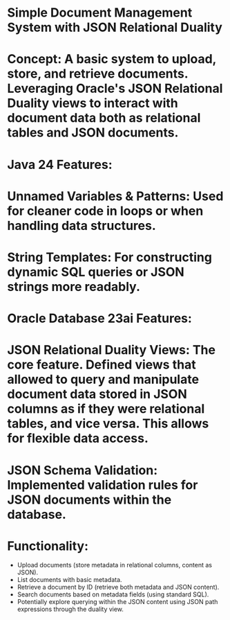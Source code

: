 # Simple Document Management System with JSON Relational Duality
 
# Concept: A basic system to upload, store, and retrieve documents. Leveraging Oracle's JSON Relational Duality views to interact with document data both as relational tables and JSON documents.
# Java 24 Features:
# Unnamed Variables & Patterns: Used for cleaner code in loops or when handling data structures.
# String Templates: For constructing dynamic SQL queries or JSON strings more readably.
# Oracle Database 23ai Features:
# JSON Relational Duality Views: The core feature. Defined views that allowed to query and manipulate document data stored in JSON columns as if they were relational tables, and vice versa. This allows for flexible data access.
# JSON Schema Validation: Implemented validation rules for JSON documents within the database.
# Functionality:
- Upload documents (store metadata in relational columns, content as JSON).
- List documents with basic metadata.
- Retrieve a document by ID (retrieve both metadata and JSON content).
- Search documents based on metadata fields (using standard SQL).
- Potentially explore querying within the JSON content using JSON path expressions through the duality view.
